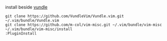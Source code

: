 install beside [vundle](https://github.com/VundleVim/Vundle.vim)

    git clone https://github.com/VundleVim/Vundle.vim.git ~/.vim/bundle/Vundle.vim
    git clone https://github.com/m-col/vim-misc.git ~/.vim/bundle/vim-misc
    ~/.vim/bundle/vim-misc/install
    :PluginInstall

